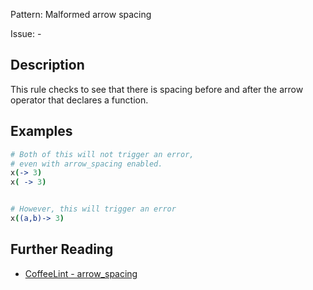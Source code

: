 Pattern: Malformed arrow spacing

Issue: -

## Description

This rule checks to see that there is spacing before and after the arrow operator that declares a function.

## Examples

``` coffeescript
# Both of this will not trigger an error,
# even with arrow_spacing enabled.
x(-> 3)
x( -> 3)


# However, this will trigger an error
x((a,b)-> 3)
```

## Further Reading

* [CoffeeLint - arrow_spacing](http://www.coffeelint.org/#options)